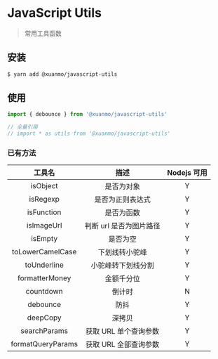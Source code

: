 # JavaScript Utils
> 常用工具函数

## 安装
```bash
$ yarn add @xuanmo/javascript-utils
```

## 使用
```js
import { debounce } from '@xuanmo/javascript-utils'

// 全量引用
// import * as utils from '@xuanmo/javascript-utils'
```

### 已有方法
|工具名|描述|Nodejs 可用|
|:---:|:---:|:---:|
|isObject|是否为对象|Y|
|isRegexp|是否为正则表达式|Y|
|isFunction|是否为函数|Y|
|isImageUrl|判断 url 是否为图片路径|Y|
|isEmpty|是否为空|Y|
|toLowerCamelCase|下划线转小驼峰|Y|
|toUnderline|小驼峰转下划线分割|Y|
|formatterMoney|金额千分位|Y|
|countdown|倒计时|N|
|debounce|防抖|Y|
|deepCopy|深拷贝|Y|
|searchParams|获取 URL 单个查询参数|Y|
|formatQueryParams|获取 URL 全部查询参数|Y|
